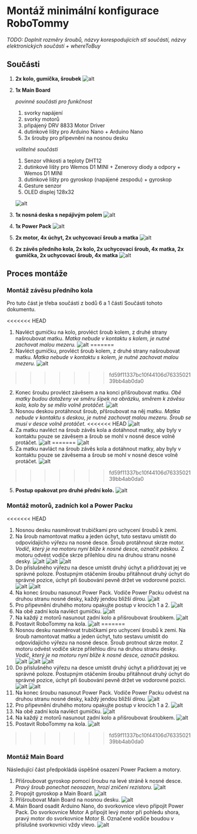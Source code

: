 # Montáž minimální konfigurace RoboTommy

*TODO: Doplnit rozměry šroubů, názvy korespodujících stl součástí, názvy elektronických součástí + whereToBuy*
## Součásti

1. **2x kolo, gumička, šroubek**
    ![alt](SestaveniRobota_img/DSC_0011.JPG)
2. **1x Main Board**

    *povinné součásti pro funkčnost*
    1. svorky napájení 
    2. svorky motorů
    3. připájený DRV 8833 Motor Driver
    4. dutinkové lišty pro Arduino Nano + Arduino Nano
    5. 3x šrouby pro připevnění na nosnou desku
   
    *volitelné součásti*
    1. Senzor vlhkosti a teploty DHT12
    2. dutinkové lišty pro Wemos D1 MINI + Zenerovy diody a odpory + Wemos D1 MINI
    3. dutinkové lišty pro gyroskop (napájené zespodu) + gyroskop
    4. Gesture senzor
    5. OLED displej 128x32

       
    ![alt](SestaveniRobota_img/DSC_0014.JPG)
3. **1x nosná deska s nepájivým polem**
    ![alt](SestaveniRobota_img/DSC_0020.JPG)
4. **1x Power Pack** 
    ![alt](SestaveniRobota_img/DSC_0027.JPG)
5. **2x motor, 4x úchyt, 2x uchycovací šroub a matka**
    ![alt](SestaveniRobota_img/DSC_0030.JPG)
6. **2x závěs předního kola, 2x kolo, 2x uchycovací šroub, 4x matka, 2x gumička, 2x uchycovací šroub, 4x matka**
    ![alt](SestaveniRobota_img/DSC_0034.JPG)


## Proces montáže

### Montáž závěsu předního kola

Pro tuto část je třeba součásti z bodů 6 a 1 části Součásti tohoto dokumentu.

<<<<<<< HEAD
1. Navléct gumičku na kolo, provléct šroub kolem, z druhé strany našroubovat matku. *Matka nebude v kontaktu s kolem, je nutné zachovat malou mezeru.*
    ![alt](DSC_0035.JPG)
=======
1. Navléct gumičku, provléct šroub kolem, z druhé strany našroubovat matku. *Matka nebude v kontaktu s kolem, je nutné zachovat malou mezeru.*
    ![alt](SestaveniRobota_img/DSC_0035.JPG)
>>>>>>> fd59f11337bc10f44106d7633502139bb4ab0da0
2. Konec šroubu provléct závěsem a na konci přišroubovat matku. *Obě matky budou dotaženy ve směru šipek na obrázku, směrem k závěsu kola, kolo by se mělo volně protáčet.*
    ![alt](SestaveniRobota_img/DSC_0051.JPG)
3. Nosnou deskou protáhnout šroub, přšroubovat na něj matku. *Matka nebude v kontaktu s deskou, je nutné zachovat malou mezeru. Šroub se musí v desce volně protáčet.*
<<<<<<< HEAD
    ![alt](DSC_0052.JPG)
4. Za matku navléct na šroub závěs kola a dotáhnout matky, aby byly v kontaktu pouze se závěsem a šroub se mohl v nosné desce volně protáčet.
    ![alt](DSC_0054.JPG)
=======
    ![alt](SestaveniRobota_img/DSC_0052.JPG)
4. Za matku navláct na šroub závěs kola a dotáhnout matky, aby byly v kontaktu pouze se závěsema a šroub se mohl v nosné desce volně protáčet.
    ![alt](SestaveniRobota_img/DSC_0054.JPG)
>>>>>>> fd59f11337bc10f44106d7633502139bb4ab0da0
5. **Postup opakovat pro druhé přední kolo.**
    ![alt](SestaveniRobota_img/DSC_0057.JPG)

### Montáž motorů, zadních kol a Power Packu

<<<<<<< HEAD
1. Nosnou desku nasměrovat trubičkami pro uchycení šroubů k zemi. 
2. Na šroub namontovat matku a jeden úchyt, tuto sestavu umístit do odpovídajícho výřezu na nosné desce. Šroub protáhnout skrze motor. *Vodič, který je na motoru nyní blíže k nosné desce, označit páskou.*  Z motoru odvést vodiče skrze přilehlou díru na druhou stranu nosné desky. 
    ![alt](DSC_0067.JPG)
    ![alt](DSC_0059.JPG)
    ![alt](DSC_0060.JPG)
3. Do příslušného výřezu na desce umístit druhý úchyt a přidržovat jej ve správné poloze. Postupným otáčením šroubu přitáhnout druhý úchyt do správné pozice, úchyt při šoubování pevně držet ve vodorovné pozici.
    ![alt](DSC_0064.JPG)
    ![alt](DSC_0065.JPG)
4. Na konec šroubu nasunout Power Pack. Vodiče Power Packu odvést na druhou stranu nosné desky, každý jendou bližší dírou.
    ![alt](DSC_0066.JPG)
5. Pro připevnění druhého motoru opakujte postup v krocích 1 a 2.
    ![alt](DSC_0073.JPG)
6. Na obě zadní kola navléct gumičku.
    ![alt](DSC_0082.JPG)
7. Na každý z motorů nasunout zadní kolo a přišroubovat šroubkem.
    ![alt](DSC_0076.JPG)
8. Postavit RoboTommy na kola.
    ![alt](DSC_0083.JPG)
=======
1. Nosnou desku nasměrovat trubičkami pro uchycení šroubů k zemi. Na šroub namontovat matku a jeden úchyt, tuto sestavu umístit do odpovídajícho výřezu na nosné desce. Šroub protnout skrze motor. Z motoru odvést vodiče skrze přilehlou díru na druhou stranu desky. *Vodič, který je na motoru nyní blíže k nosné desce, označit páskou.* 
    ![alt](SestaveniRobota_img/DSC_0067.JPG)
    ![alt](SestaveniRobota_img/DSC_0059.JPG)
    ![alt](SestaveniRobota_img/DSC_0060.JPG)
2. Do příslušného výřezu na desce umístit druhý úchyt a přidržovat jej ve správné poloze. Postupným otáčením šroubu přitáhnout druhý úchyt do správné pozice, úchyt při šoubování pevně držet ve vodorovné pozici.
    ![alt](SestaveniRobota_img/DSC_0064.JPG)
    ![alt](SestaveniRobota_img/DSC_0065.JPG)
3. Na konec šroubu nasunout Power Pack. Vodiče Power Packu odvést na druhou stranu nosné desky, každý jendou bližší dírou.
    ![alt](SestaveniRobota_img/DSC_0066.JPG)
4. Pro připevnění druhého motoru opakujte postup v krocích 1 a 2.
    ![alt](SestaveniRobota_img/DSC_0073.JPG)
5. Na obě zadní kola navléct gumičku.
    ![alt](SestaveniRobota_img/DSC_0082.JPG)
6. Na každý z motorů nasunout zadní kolo a přišroubovat šroubkem.
    ![alt](SestaveniRobota_img/DSC_0076.JPG)
7. Postavit RoboTommy na kola.
    ![alt](SestaveniRobota_img/DSC_0083.JPG)
>>>>>>> fd59f11337bc10f44106d7633502139bb4ab0da0

### Montáž Main Board

Následující část předpokládá úspěšné osazení Power Packem a motory.

1. Přišroubovat gyroskop pomocí šroubu na levé stráně k nosné desce. *Pravý šroub ponechat neosazen, hrozí zničení rezistoru.*
    ![alt](SestaveniRobota_img/IMG_8926.jpg)
2. Propojit gyroskop a Main Board.
    ![alt](SestaveniRobota_img/IMG_8927.jpg)
3. Přišroubovat Main Board na nosnou desku.
    ![alt](SestaveniRobota_img/IMG_8936.jpg)
4. Main Board osadit Arduino Nano, do svorkovnice vlevo připojit Power Pack. Do svorkovnice Motor A připojit levý motor při pohledu shora, pravý motor do svorkovnice Motor B. Označené vodiče boudou v příslušné svorkovnici vždy vlevo.
    ![alt](SestaveniRobota_img/IMG_8941.jpg)

